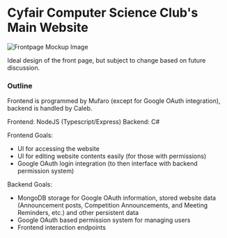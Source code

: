 # Cyfair Computer Science Club's Main Website

![Frontpage Mockup Image](/Website/mockups/img/mockup.png?raw=true "Frontpage Mockup")

Ideal design of the front page, but subject to change based on future discussion.

### Outline

Frontend is programmed by Mufaro (except for Google OAuth integration), backend is handled by Caleb.

Frontend: NodeJS (Typescript/Express)
Backend: C#

Frontend Goals:
- UI for accessing the website
- UI for editing website contents easily (for those with permissions)
- Google OAuth login integration (to then interface with backend permission system)

Backend Goals:
- MongoDB storage for Google OAuth information, stored website data (Announcement posts, Competition Announcements, and Meeting Reminders, etc.) and other persistent data
- Google OAuth based permission system for managing users
- Frontend interaction endpoints
